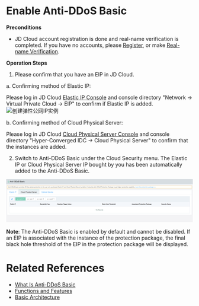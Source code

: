# Enable Anti-DDoS Basic

**Preconditions**

- JD Cloud account registration is done and real-name verification is completed. If you have no accounts, please [Register](https://accounts.jdcloud.com/p/regPage?source=jdcloud%26ReturnUrl=%2f%2fuc.jdcloud.com%2fpassport%2fcomplete%3freturnUrl%3dhttp%3A%2F%2Fuc.jdcloud.com%2Fredirect%2FloginRouter%3FreturnUrl%3Dhttps%253A%252F%252Fwww.jdcloud.com%252Fhelp%252Fdetail%252F734%252FisCatalog%252F1), or make [Real-name Verification](https://uc.jdcloud.com/account/certify).

**Operation Steps**

1. Please confirm that you have an EIP in JD Cloud.

a. Confirming method of Elastic IP:

Please log in JD Cloud [Elastic IP Console](http://cns-console.jdcloud.com/host/pip/list) and console directory "Network -> Virtual Private Cloud -> EIP" to confirm if Elastic IP is added.
![创建弹性公网IP实例](https://github.com/jdcloudcom/cn/blob/Anti-DDoS/image/Basic%20Anti-DDos/instance%2003.png)

b. Confirming method of Cloud Physical Server:

Please log in JD Cloud [Cloud Physical Server Console](http://cps-console.jdcloud.com/list) and console directory "Hyper-Converged IDC -> Cloud Physical Server" to confirm that the instances are added.


2. Switch to Anti-DDoS Basic under the Cloud Security menu. The Elastic IP or Cloud Physical Server IP bought by you has been automatically added to the Anti-DDoS Basic.

![创建实例](../../../../image/Basic%20Anti-DDos/Instance02.png)

**Note**: The Anti-DDoS Basic is enabled by default and cannot be disabled. If an EIP is associated with the instance of the protection package, the final black hole threshold of the EIP in the protection package will be displayed.

# Related References
- [What Is Anti-DDoS Basic](../Introduction/Product-Overview.md)
- [Functions and Features](../Introduction/Features.md)
- [Basic Architecture](../Introduction/Basic-Infrastructure.md)
